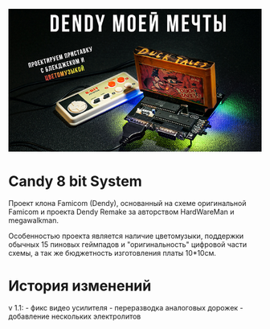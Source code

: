 ![Иллюстрация к проекту](https://github.com/HotPixelChannel/Candy_8bit/blob/5172f44756fc885d89af2bc24319f162821939bf/preview-small.jpg)
# Candy 8 bit System
Проект клона Famicom (Dendy), основанный на схеме оригинальной Famicom и проекта Dendy Remake за авторством HardWareMan и megawalkman.

Особенностью проекта является наличие цветомузыки, поддержки обычных 15 пиновых геймпадов и "оригинальность" цифровой части схемы, а так же бюджетность изготовления платы 10*10см.

# История изменений
  v 1.1: 
    - фикс видео усилителя
    - переразводка аналоговых дорожек
    - добавление нескольких электролитов

